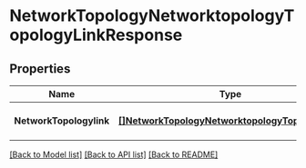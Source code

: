 # NetworkTopologyNetworktopologyTopologyLinkResponse

## Properties
Name | Type | Description | Notes
------------ | ------------- | ------------- | -------------
**NetworkTopologylink** | [**[]NetworkTopologyNetworktopologyTopologyLink**](network.topology.networktopology.topology.Link.md) |  | [optional] [default to null]

[[Back to Model list]](../README.md#documentation-for-models) [[Back to API list]](../README.md#documentation-for-api-endpoints) [[Back to README]](../README.md)


